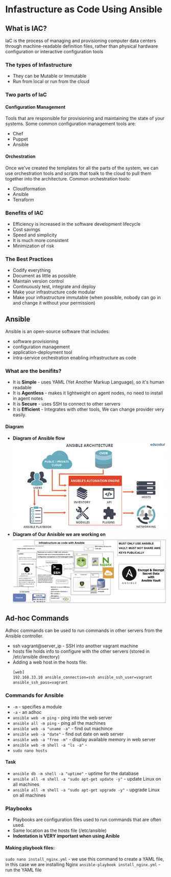 # Infastructure as Code Using Ansible

## What is IAC?
IaC is the process of managing and provisioning computer data centers through machine-readable definition files, rather than physical hardware configuration or interactive configuration tools

### The types of Infastructure
- They can be Mutable or Immutable
- Run from local or run from the cloud

### Two parts of IaC
#### Configuration Management
Tools that are responsible for provisioning and maintaining the state of your systems. Some common configuration management tools are:
- Chef
- Puppet
- Ansible

#### Orchestration
Once we've created the templates for all the parts of the system, we can use orchestration tools and scripts that toalk to the cloud to pull them together into the architecture. Common orchestration tools:
- Cloudformation
- Ansible
- Terraform

### Benefits of IAC
- Efficiency is increased in the software development lifecycle
- Cost savings
- Speed and simplicity
- It is much more consistent
- Minimization of risk

### The Best Practices
- Codify everything
- Document as little as possible
- Maintain version control
- Continuously test, integrate and deploy
- Make your infrastructure code modular
- Make your infrastructure immutable (when possible, nobody can go in and change it without your permission)

## Ansible 
Ansible is an open-source software that includes:
- software provisioning
- configuration management
- application-deployment tool
- intra-service orchestration enabling infrastructure as code

### What are the benifits?
- It is **Simple** - uses YAML (Yet Another Markup Language), so it's human readable
- It is **Agentless** - makes it lightweight on agent nodes, no need to install in agent notes
- It is **Secure** - uses SSH to connect to other servers
- It is **Efficient** - Integrates with other tools, We can change provider very easily.

#### Diagram 
- **Diagram of Ansible flow**
![ansible_diagram](https://github.com/ArunPanesar42/IAC_with_Ansible/blob/main/Images/Ansible_diagram.png?raw=true)
- **Diagram of Our Anisible we are working on**
![ansible_flow](https://github.com/ArunPanesar42/IAC_with_Ansible/blob/main/Images/Ansible_flow.png?raw=true)

## Ad-hoc Commands
Adhoc commands can be used to run commands in other servers from the Ansible controller.

- ssh vagrant@server_ip - SSH into another vagrant machine
- hosts file holds info to configure with the other servers (stored in /etc/ansible directory)
- Adding a web host in the hosts file:
  ```
  [web]
  192.168.33.10 ansible_connection=ssh ansible_ssh_user=vagrant ansible_ssh_pass=vagrant
  ```
  
### Commands for Ansible
- `-m` - specifies a module
- `-a` - an adhoc
- ``ansible web -m ping`` - ping into the web server
- ``ansible all -m ping`` - ping all the machines
- ``ansible web -a "uname -a"`` - find out machince 
- ``ansible web -a "date"`` - find out date on web server 
- ``ansible web -a "free -m"`` - display available memory in web server
- ``ansible web -m shell -a "ls -a"`` - 
- ``sudo nano hosts``
#### Task
- ``ansible db -m shell -a "uptime"`` - uptime for the database
- ``ansible all -m shell -a "sudo apt-get update -y"`` - update Linux on all machines
- ``ansible all -m shell -a "sudo apt-get upgrade -y"`` - upgrade Linux on all machines

### Playbooks
- Playbooks are configuration files used to run commands that are often used.
- Same location as the hosts file (/etc/ansible)
- **Indentation is VERY important when using Anible**

#### Making playbook files:
``sudo nano install_nginx.yml`` - we use this command to create a YAML file, in this case we are installing Nginx
``ansible-playbook install_nginx.yml`` - run the YAML file
